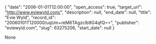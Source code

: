 {
  "date": "2006-01-01T12:00:00", 
  "open_access": true, 
  "target_url": "http://www.eviewyld.com/", 
  "description": null, 
  "end_date": null, 
  "title": "Evie Wyld", 
  "record_id": "20060101T120000/uqUm+reM6TAgzcIb9G4qfQ==", 
  "publisher": "eviewyld.com", 
  "slug": 63275206, 
  "start_date": null
}

None